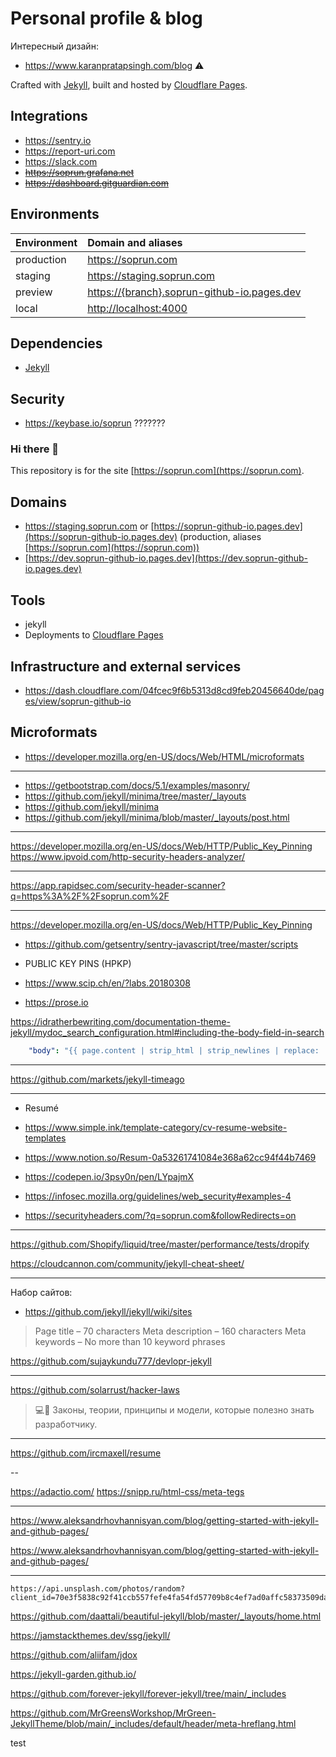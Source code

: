 # Personal profile & blog

Интересный дизайн:

- https://www.karanpratapsingh.com/blog ⚠️

Crafted with [Jekyll](https://github.com/mojombo/jekyll), built and hosted by
[Cloudflare Pages](https://developers.cloudflare.com/pages/).

## Integrations

- <https://sentry.io>
- <https://report-uri.com>
- <https://slack.com>
- ~~<https://soprun.grafana.net>~~
- ~~<https://dashboard.gitguardian.com>~~

## Environments

| Environment | Domain and aliases                          |
|:------------|:--------------------------------------------|
| production  | <https://soprun.com>                          |
| staging     | <https://staging.soprun.com>                  |
| preview     | <https://{branch}.soprun-github-io.pages.dev> |
| local       | <http://localhost:4000>                       |

## Dependencies

- [Jekyll](https://github.com/mojombo/jekyll/)

## Security

- <https://keybase.io/soprun> ???????

### Hi there 👋

This repository is for the site [https://soprun.com](https://soprun.com).

## Domains

- <https://staging.soprun.com> or [https://soprun-github-io.pages.dev](https://soprun-github-io.pages.dev) (production,
  aliases [https://soprun.com](https://soprun.com))
- [https://dev.soprun-github-io.pages.dev](https://dev.soprun-github-io.pages.dev)

## Tools

- jekyll
- Deployments to [Cloudflare Pages](https://developers.cloudflare.com/pages/)

## Infrastructure and external services

- <https://dash.cloudflare.com/04fcec9f6b5313d8cd9feb20456640de/pages/view/soprun-github-io>


## Microformats
- https://developer.mozilla.org/en-US/docs/Web/HTML/microformats


---

- <https://getbootstrap.com/docs/5.1/examples/masonry/>
- <https://github.com/jekyll/minima/tree/master/_layouts>
- <https://github.com/jekyll/minima>
- <https://github.com/jekyll/minima/blob/master/_layouts/post.html>

---

<https://developer.mozilla.org/en-US/docs/Web/HTTP/Public_Key_Pinning>
<https://www.ipvoid.com/http-security-headers-analyzer/>

---

<https://app.rapidsec.com/security-header-scanner?q=https%3A%2F%2Fsoprun.com%2F>

---

<https://developer.mozilla.org/en-US/docs/Web/HTTP/Public_Key_Pinning>

- <https://github.com/getsentry/sentry-javascript/tree/master/scripts>

- PUBLIC KEY PINS (HPKP)
- <https://www.scip.ch/en/?labs.20180308>

- <https://prose.io>

<https://idratherbewriting.com/documentation-theme-jekyll/mydoc_search_configuration.html#including-the-body-field-in-search>

```yaml
    "body": "{{ page.content | strip_html | strip_newlines | replace: '\', '\\\\' | replace: '"', '\\"' | replace: ' ', '    ' } }",
```

---

<https://github.com/markets/jekyll-timeago>

---

- Resumé
- <https://www.simple.ink/template-category/cv-resume-website-templates>
- <https://www.notion.so/Resum-0a53261741084e368a62cc94f44b7469>

- <https://codepen.io/3psy0n/pen/LYpajmX>

- <https://infosec.mozilla.org/guidelines/web_security#examples-4>

- <https://securityheaders.com/?q=soprun.com&followRedirects=on>

---

<https://github.com/Shopify/liquid/tree/master/performance/tests/dropify>

<https://cloudcannon.com/community/jekyll-cheat-sheet/>

---

Набор сайтов:

- <https://github.com/jekyll/jekyll/wiki/sites>

> Page title – 70 characters
> Meta description – 160 characters
> Meta keywords – No more than 10 keyword phrases

<https://github.com/sujaykundu777/devlopr-jekyll>

---

<https://github.com/solarrust/hacker-laws>

> 💻📖 Законы, теории, принципы и модели, которые полезно знать разработчику.

---

<https://github.com/ircmaxell/resume>

--

<https://adactio.com/>
<https://snipp.ru/html-css/meta-tegs>

---

<https://www.aleksandrhovhannisyan.com/blog/getting-started-with-jekyll-and-github-pages/>

<https://www.aleksandrhovhannisyan.com/blog/getting-started-with-jekyll-and-github-pages/>

---

```text
https://api.unsplash.com/photos/random?client_id=70e3f5838c92f41ccb557fefe4fa54fd57709b8c4ef7ad0affc58373509da78c
```

<https://github.com/daattali/beautiful-jekyll/blob/master/_layouts/home.html>

<https://jamstackthemes.dev/ssg/jekyll/>

<https://github.com/aliifam/jdox>

<https://jekyll-garden.github.io/>

<https://github.com/forever-jekyll/forever-jekyll/tree/main/_includes>

<https://github.com/MrGreensWorkshop/MrGreen-JekyllTheme/blob/main/_includes/default/header/meta-hreflang.html>


test

